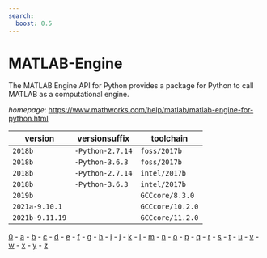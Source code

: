 ```yaml
---
search:
  boost: 0.5
---
```

# MATLAB-Engine

The MATLAB Engine API for Python provides a package for Python  to call MATLAB as a computational engine.

*homepage*: <https://www.mathworks.com/help/matlab/matlab-engine-for-python.html>

version | versionsuffix | toolchain
--------|---------------|----------
``2018b`` | ``-Python-2.7.14`` | ``foss/2017b``
``2018b`` | ``-Python-3.6.3`` | ``foss/2017b``
``2018b`` | ``-Python-2.7.14`` | ``intel/2017b``
``2018b`` | ``-Python-3.6.3`` | ``intel/2017b``
``2019b`` |  | ``GCCcore/8.3.0``
``2021a-9.10.1`` |  | ``GCCcore/10.2.0``
``2021b-9.11.19`` |  | ``GCCcore/11.2.0``

[0](../0/index.md) - [a](../a/index.md) - [b](../b/index.md) - [c](../c/index.md) - [d](../d/index.md) - [e](../e/index.md) - [f](../f/index.md) - [g](../g/index.md) - [h](../h/index.md) - [i](../i/index.md) - [j](../j/index.md) - [k](../k/index.md) - [l](../l/index.md) - [m](../m/index.md) - [n](../n/index.md) - [o](../o/index.md) - [p](../p/index.md) - [q](../q/index.md) - [r](../r/index.md) - [s](../s/index.md) - [t](../t/index.md) - [u](../u/index.md) - [v](../v/index.md) - [w](../w/index.md) - [x](../x/index.md) - [y](../y/index.md) - [z](../z/index.md)

